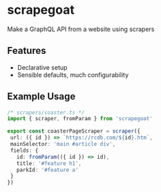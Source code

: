 # scrapegoat

Make a GraphQL API from a website using scrapers

## Features

 - Declarative setup
 - Sensible defaults, much configurability

## Example Usage

```ts
/* scrapers/coaster.ts */
import { scraper, fromParam } from 'scrapegoat'

export const coasterPageScraper = scraper({
 url: ({ id }) => `https://rcdb.com/${id}.htm`,
 mainSelector: 'main #article div',
 fields: {
   id: fromParam(({ id }) => id),
   title: '#feature h1',
   parkId: '#feature a'
 }
})
```
